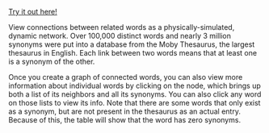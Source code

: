 [Try it out here!](https://wordweb.up.railway.app/)

View connections between related words as a physically-simulated, dynamic network. Over 100,000 distinct words and nearly 3 million synonyms were put into a database from the Moby Thesaurus, the largest thesaurus in English. Each link between two words means that at least one is a synonym of the other.

Once you create a graph of connected words, you can also view more information about individual words by clicking on the node, which brings up both a list of its neighbors and all its synonyms. You can also click any word on those lists to view its info. Note that there are some words that only exist as a synonym, but are not present in the thesaurus as an actual entry. Because of this, the table will show that the word has zero synonyms.
